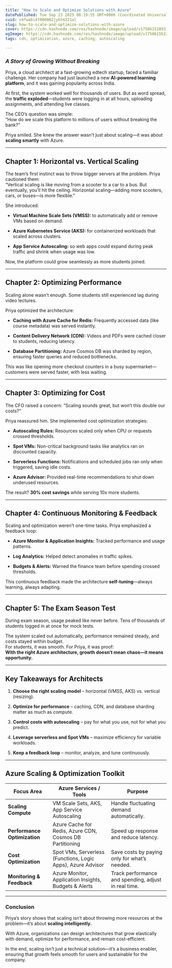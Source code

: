 ```yaml
---
title: "How to Scale and Optimize Solutions with Azure"
datePublished: Tue Sep 23 2025 08:19:55 GMT+0000 (Coordinated Universal Time)
cuid: cmfwabi4f000002jy6tm321al
slug: how-to-scale-and-optimize-solutions-with-azure
cover: https://cdn.hashnode.com/res/hashnode/image/upload/v1758615289319/4a15ce18-6f71-4594-b5e7-abbcf78757fd.png
ogImage: https://cdn.hashnode.com/res/hashnode/image/upload/v1758615522190/88be5bf9-98dd-4474-bd82-6e517efebc5a.png
tags: cdn, optimization, azure, caching, autoscaling

---
```


### *A Story of Growing Without Breaking*

Priya, a cloud architect at a fast-growing edtech startup, faced a familiar challenge. Her company had just launched a new **AI-powered learning platform**, and it was gaining popularity across India.

At first, the system worked well for thousands of users. But as word spread, the **traffic exploded**—students were logging in at all hours, uploading assignments, and attending live classes.

The CEO’s question was simple:  
“How do we scale this platform to millions of users without breaking the bank?”

Priya smiled. She knew the answer wasn’t just about scaling—it was about **scaling smartly** with Azure.

---

## **Chapter 1: Horizontal vs. Vertical Scaling**

The team’s first instinct was to throw bigger servers at the problem. Priya cautioned them:  
“Vertical scaling is like moving from a scooter to a car to a bus. But eventually, you’ll hit the ceiling. Horizontal scaling—adding more scooters, cars, or buses—is more flexible.”

She introduced:

* **Virtual Machine Scale Sets (VMSS):** to automatically add or remove VMs based on demand.
    
* **Azure Kubernetes Service (AKS):** for containerized workloads that scaled across clusters.
    
* **App Service Autoscaling:** so web apps could expand during peak traffic and shrink when usage was low.
    

Now, the platform could grow seamlessly as more students joined.

---

## **Chapter 2: Optimizing Performance**

Scaling alone wasn’t enough. Some students still experienced lag during video lectures.

Priya optimized the architecture:

* **Caching with Azure Cache for Redis:** Frequently accessed data (like course metadata) was served instantly.
    
* **Content Delivery Network (CDN):** Videos and PDFs were cached closer to students, reducing latency.
    
* **Database Partitioning:** Azure Cosmos DB was sharded by region, ensuring faster queries and reduced bottlenecks.
    

This was like opening more checkout counters in a busy supermarket—customers were served faster, with less waiting.

---

## **Chapter 3: Optimizing for Cost**

The CFO raised a concern: “Scaling sounds great, but won’t this double our costs?”

Priya reassured him. She implemented cost optimization strategies:

* **Autoscaling Rules:** Resources scaled only when CPU or requests crossed thresholds.
    
* **Spot VMs:** Non-critical background tasks like analytics ran on discounted capacity.
    
* **Serverless Functions:** Notifications and scheduled jobs ran only when triggered, saving idle costs.
    
* **Azure Advisor:** Provided real-time recommendations to shut down underused resources.
    

The result? **30% cost savings** while serving 10x more students.

---

## **Chapter 4: Continuous Monitoring & Feedback**

Scaling and optimization weren’t one-time tasks. Priya emphasized a feedback loop:

* **Azure Monitor & Application Insights:** Tracked performance and usage patterns.
    
* **Log Analytics:** Helped detect anomalies in traffic spikes.
    
* **Budgets & Alerts:** Warned the finance team before spending crossed thresholds.
    

This continuous feedback made the architecture **self-tuning**—always learning, always adapting.

---

## **Chapter 5: The Exam Season Test**

During exam season, usage peaked like never before. Tens of thousands of students logged in at once for mock tests.

The system scaled out automatically, performance remained steady, and costs stayed within budget.  
For students, it was smooth. For Priya, it was proof:  
**With the right Azure architecture, growth doesn’t mean chaos—it means opportunity.**

---

## **Key Takeaways for Architects**

1. **Choose the right scaling model** – horizontal (VMSS, AKS) vs. vertical (resizing).
    
2. **Optimize for performance** – caching, CDN, and database sharding matter as much as compute.
    
3. **Control costs with autoscaling** – pay for what you use, not for what you predict.
    
4. **Leverage serverless and Spot VMs** – maximize efficiency for variable workloads.
    
5. **Keep a feedback loop** – monitor, analyze, and tune continuously.
    

---

## **Azure Scaling & Optimization Toolkit**

| **Focus Area** | **Azure Services / Tools** | **Purpose** |
| --- | --- | --- |
| **Scaling Compute** | VM Scale Sets, AKS, App Service Autoscaling | Handle fluctuating demand automatically. |
| **Performance Optimization** | Azure Cache for Redis, Azure CDN, Cosmos DB Partitioning | Speed up response and reduce latency. |
| **Cost Optimization** | Spot VMs, Serverless (Functions, Logic Apps), Azure Advisor | Save costs by paying only for what’s needed. |
| **Monitoring & Feedback** | Azure Monitor, Application Insights, Budgets & Alerts | Track performance and spending, adjust in real time. |

---

### **Conclusion**

Priya’s story shows that scaling isn’t about throwing more resources at the problem—it’s about **scaling intelligently.**

With Azure, organizations can design architectures that grow elastically with demand, optimize for performance, and remain cost-efficient.

In the end, scaling isn’t just a technical solution—it’s a business enabler, ensuring that growth feels smooth for users and sustainable for the company.